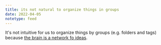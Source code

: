 ```yaml
---
title: its not natural to organize things in groups
date: 2022-04-05
notetype: feed
---
```


It's not intuitive for us to organize things by groups (e.g. folders and tags) because [the brain is a network fo ideas](the%20brain%20is%20a%20network%20of%20ideas.md).
